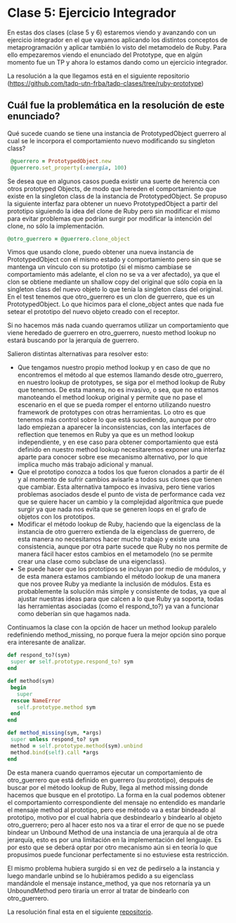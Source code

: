 # Clase 5: Ejercicio Integrador

En estas dos clases (clase 5 y 6) estaremos viendo y avanzando con un ejercicio integrador en el que vayamos aplicando los distintos conceptos de metaprogramación y aplicar también lo visto del metamodelo de Ruby. Para ello empezaremos viendo el enunciado del Prototype, que en algún momento fue un TP y ahora lo estamos dando como un ejercicio integrador. 

La resolución a la que llegamos está en el siguiente repositorio (https://github.com/tadp-utn-frba/tadp-clases/tree/ruby-prototype)

## Cuál fue la problemática en la resolución de este enunciado?

Qué sucede cuando se tiene una instancia de PrototypedObject guerrero al cual se le incorpora el comportamiento nuevo modificando su singleton class?

~~~ruby
 @guerrero = PrototypedObject.new
 @guerrero.set_property(:energia, 100)
~~~

Se desea que en algunos casos pueda existir una suerte de herencia con otros prototyped Objects, de modo que hereden el comportamiento que existe en la singleton class de la instancia de PrototypedObject. Se propuso la siguiente interfaz para obtener un nuevo PrototypedObject a partir del prototipo siguiendo la idea del clone de Ruby pero sin modificar el mismo para evitar problemas que podrían surgir por modificar la intención del clone, no sólo la implementación.

~~~ruby
@otro_guerrero = @guerrero.clone_object
~~~

Vimos que usando clone, puedo obtener una nueva instancia de PrototypedObject con el mismo estado y comportamiento pero sin que se mantenga un vínculo con su prototipo (si el mismo cambiase se comportamiento más adelante, el clon no se va a ver afectado), ya que el clon se obtiene mediante un shallow copy del original que sólo copia en la singleton class del nuevo objeto lo que tenía la singleton class del original.
En el test tenemos que otro_guerrero es un clon de guerrero, que es un PrototypedObject. Lo que hicimos para el clone_object antes que nada fue setear el prototipo del nuevo objeto creado con el receptor. 

Si no hacemos más nada cuando querramos utilizar un comportamiento que viene heredado de guerrero en otro_guerrero, nuesto method lookup no estará buscando por la jerarquía de guerrero. 

Salieron distintas alternativas para resolver esto:

- Que tengamos nuestro propio method lookup y en caso de que no encontremos el método al que estemos llamando desde otro_guerrero, en nuestro lookup de prototypes, se siga por el method lookup de Ruby que tenemos. De esta manera, no es invasivo, o sea, que no estamos manoteando el method lookup original y permite que no pase el escenario en el que se pueda romper el entorno utilizando nuestro framework de prototypes con otras herramientas. Lo otro es que tenemos más control sobre lo que está sucediendo, aunque por otro lado empiezan a aparecer la inconsistencias, con las interfaces de reflection que tenemos en Ruby ya que es un method lookup independiente, y en ese caso para obtener comportamiento que está definido en nuestro method lookup necesitaremos exponer una interfaz aparte para conocer sobre ese mecanismo alternativo, por lo que implica mucho más trabajo adicional y manual.
- Que el prototipo conozca a todos los que fueron clonados a partir de él y al momento de sufrir cambios avisarle a todos sus clones que tienen que cambiar. Esta alternativa tampoco es invasiva, pero tiene varios problemas asociados desde el punto de vista de performance cada vez que se quiere hacer un cambio y la complejidad algorítmica que puede surgir ya que nada nos evita que se generen loops en el grafo de objetos con los prototipos.
- Modificar el método lookup de Ruby, haciendo que la eigenclass de la instancia de otro guerrero extienda de la eigenclass de guerrero,  de esta manera no necesitamos hacer mucho trabajo y existe una consistencia, aunque por otra parte sucede que Ruby no nos permite de manera fácil hacer estos cambios en el metamodelo (no se permite crear una clase como subclase de una eigenclass).
- Se puede hacer que los prototipos se incluyan por medio de módulos, y de esta manera estamos cambiando el método lookup de una manera que nos provee Ruby ya mediante la inclusión de módulos. Esta es probablemente la solución más simple y consistente de todas, ya que al ajustar nuestras ideas para que calcen a lo que Ruby ya soporta, todas las herramientas asociadas (como el respond_to?) ya van a funcionar como deberían sin que hagamos nada.

Continuamos la clase con la opción de hacer un method lookup paralelo redefiniendo method_missing, no porque fuera la mejor opción sino porque era interesante de analizar.

~~~ruby
def respond_to?(sym)
 super or self.prototype.respond_to? sym
end

def method(sym)
 begin
   super
 rescue NameError
   self.prototype.method sym
 end
end

def method_missing(sym, *args)
 super unless respond_to? sym
 method = self.prototype.method(sym).unbind
 method.bind(self).call *args
end
~~~

De esta manera cuando querramos ejecutar un comportamiento de otro_guerrero que está definido en guerrero (su prototipo), después de buscar por el método lookup de Ruby, llega al method missing donde hacemos que busque en el prototipo. La forma en la cual podemos obtener el comportamiento correspondiente del mensaje no entendido es mandarle el mensaje method al prototipo, pero ese método va a estar bindeado al prototipo, motivo por el cual habría que desbindearlo y bindearlo al objeto otro_guerrero; pero al hacer esto nos va a tirar el error de que no se puede bindear un Unbound Method de una instancia de una jerarquía al de otra jerarquía, esto es por una limitación en la implementación del lenguaje.
Es por esto que se deberá optar por otro mecanismo aún si en teoría lo que propusimos puede funcionar perfectamente si no estuviese esta restricción.

El mismo problema hubiera surgido si en vez de pedírselo a la instancia y luego mandarle unbind se lo hubiéramos pedido a su eigenclass mandándole el mensaje instance_method, ya que nos retornaría ya un UnboundMethod pero tiraría un error al tratar de bindearlo con otro_guerrero.

La resolución final esta en el siguiente [repositorio](https://github.com/tadp-utn-frba/tadp-clases/tree/ruby-prototype).


